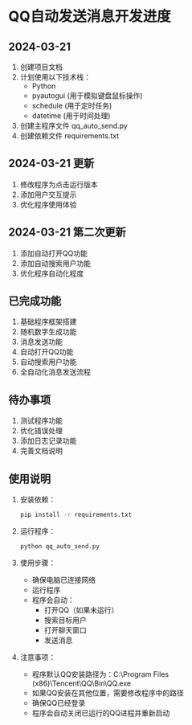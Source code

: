 # QQ自动发送消息开发进度

## 2024-03-21
1. 创建项目文档
2. 计划使用以下技术栈：
   - Python
   - pyautogui (用于模拟键盘鼠标操作)
   - schedule (用于定时任务)
   - datetime (用于时间处理)
3. 创建主程序文件 qq_auto_send.py
4. 创建依赖文件 requirements.txt

## 2024-03-21 更新
1. 修改程序为点击运行版本
2. 添加用户交互提示
3. 优化程序使用体验

## 2024-03-21 第二次更新
1. 添加自动打开QQ功能
2. 添加自动搜索用户功能
3. 优化程序自动化程度

## 已完成功能
1. 基础程序框架搭建
2. 随机数字生成功能
3. 消息发送功能
4. 自动打开QQ功能
5. 自动搜索用户功能
6. 全自动化消息发送流程

## 待办事项
1. 测试程序功能
2. 优化错误处理
3. 添加日志记录功能
4. 完善文档说明

## 使用说明
1. 安装依赖：
   ```bash
   pip install -r requirements.txt
   ```
2. 运行程序：
   ```bash
   python qq_auto_send.py
   ```
3. 使用步骤：
   - 确保电脑已连接网络
   - 运行程序
   - 程序会自动：
     * 打开QQ（如果未运行）
     * 搜索目标用户
     * 打开聊天窗口
     * 发送消息

4. 注意事项：
   - 程序默认QQ安装路径为：C:\Program Files (x86)\Tencent\QQ\Bin\QQ.exe
   - 如果QQ安装在其他位置，需要修改程序中的路径
   - 确保QQ已经登录
   - 程序会自动关闭已运行的QQ进程并重新启动 